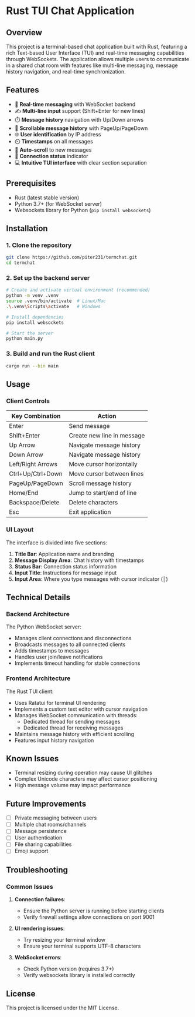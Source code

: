 # Rust TUI Chat Application

## Overview

This project is a terminal-based chat application built with Rust, featuring a rich Text-based User Interface (TUI) and real-time messaging capabilities through WebSockets. The application allows multiple users to communicate in a shared chat room with features like multi-line messaging, message history navigation, and real-time synchronization.

## Features

- 🚀 **Real-time messaging** with WebSocket backend
- ✍️ **Multi-line input** support (Shift+Enter for new lines)
- ⏱️ **Message history** navigation with Up/Down arrows
- 📜 **Scrollable message history** with PageUp/PageDown
- 🌐 **User identification** by IP address
- ⏲️ **Timestamps** on all messages
- 🔄 **Auto-scroll** to new messages
- 📶 **Connection status** indicator
- 💻 **Intuitive TUI interface** with clear section separation

## Prerequisites

- Rust (latest stable version)
- Python 3.7+ (for WebSocket server)
- Websockets library for Python (`pip install websockets`)

## Installation

### 1. Clone the repository

```bash
git clone https://github.com/piter231/termchat.git
cd termchat
```

### 2. Set up the backend server

```bash
# Create and activate virtual environment (recommended)
python -m venv .venv
source .venv/bin/activate  # Linux/Mac
.\.venv\Scripts\activate   # Windows

# Install dependencies
pip install websockets

# Start the server
python main.py
```

### 3. Build and run the Rust client

```bash
cargo run --bin main
```

## Usage

### Client Controls

| Key Combination   | Action                     |
| ----------------- | -------------------------- |
| Enter             | Send message               |
| Shift+Enter       | Create new line in message |
| Up Arrow          | Navigate message history   |
| Down Arrow        | Navigate message history   |
| Left/Right Arrows | Move cursor horizontally   |
| Ctrl+Up/Ctrl+Down | Move cursor between lines  |
| PageUp/PageDown   | Scroll message history     |
| Home/End          | Jump to start/end of line  |
| Backspace/Delete  | Delete characters          |
| Esc               | Exit application           |

### UI Layout

The interface is divided into five sections:

1. **Title Bar**: Application name and branding
2. **Message Display Area**: Chat history with timestamps
3. **Status Bar**: Connection status information
4. **Input Title**: Instructions for message input
5. **Input Area**: Where you type messages with cursor indicator (│)

## Technical Details

### Backend Architecture

The Python WebSocket server:

- Manages client connections and disconnections
- Broadcasts messages to all connected clients
- Adds timestamps to messages
- Handles user join/leave notifications
- Implements timeout handling for stable connections

### Frontend Architecture

The Rust TUI client:

- Uses Ratatui for terminal UI rendering
- Implements a custom text editor with cursor navigation
- Manages WebSocket communication with threads:
  - Dedicated thread for sending messages
  - Dedicated thread for receiving messages
- Maintains message history with efficient scrolling
- Features input history navigation

## Known Issues

- Terminal resizing during operation may cause UI glitches
- Complex Unicode characters may affect cursor positioning
- High message volume may impact performance

## Future Improvements

- [ ] Private messaging between users
- [ ] Multiple chat rooms/channels
- [ ] Message persistence
- [ ] User authentication
- [ ] File sharing capabilities
- [ ] Emoji support

## Troubleshooting

### Common Issues

1. **Connection failures**:

   - Ensure the Python server is running before starting clients
   - Verify firewall settings allow connections on port 9001

2. **UI rendering issues**:

   - Try resizing your terminal window
   - Ensure your terminal supports UTF-8 characters

3. **WebSocket errors**:
   - Check Python version (requires 3.7+)
   - Verify websockets library is installed correctly

## License

This project is licensed under the MIT License.
